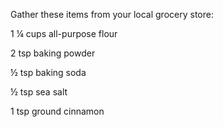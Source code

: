 Gather these items from your local grocery store:

1 ¼ cups all-purpose flour

2 tsp baking powder

½ tsp baking soda

½ tsp sea salt

1 tsp ground cinnamon
